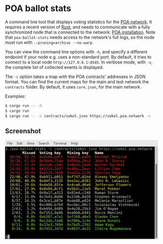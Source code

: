 # POA ballot stats

A command line tool that displays voting statistics for the [POA network](https://poa.network/).
It requires a recent version of [Rust](https://www.rust-lang.org/), and needs to communicate with a
fully synchronized node that is connected to the network:
[POA installation](https://github.com/poanetwork/wiki/wiki/POA-Installation).
Note that `poa-ballot-stats` needs access to the network's full logs, so the node must run with
`--pruning=archive --no-warp`.

You can view the command line options with `-h`, and specify a different endpoint if your node e.g.
uses a non-standard port. By default, it tries to connect to a local node `http://127.0.0.1:8545`.
In verbose mode, with `-v`, the complete list of collected events is displayed.

The `-c` option takes a map with the POA contracts' addresses in JSON format. You can find the 
current maps for the main and test network the `contracts` folder. By default, it uses `core.json`,
for the main network.

Examples:

```bash
$ cargo run -- -h
$ cargo run
$ cargo run -- -c contracts/sokol.json https://sokol.poa.network -v
```

## Screenshot

![Screenshot](screenshot.png)
